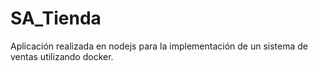 # SA_Tienda
Aplicación realizada en nodejs para la implementación de un sistema de ventas utilizando docker.
